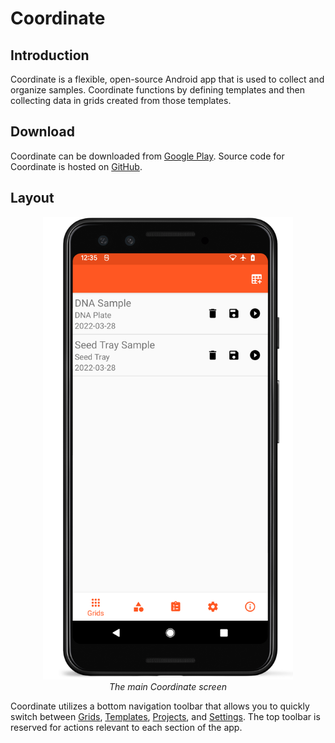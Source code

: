 Coordinate
==========

Introduction
------------

Coordinate is a flexible, open-source Android app that is used to
collect and organize samples. Coordinate functions by defining templates
and then collecting data in grids created from those templates.

Download
--------

Coordinate can be downloaded from [Google
Play](https://play.google.com/store/apps/details?id=org.wheatgenetics.coordinate).
Source code for Coordinate is hosted on
[GitHub](https://github.com/PhenoApps/Coordinate/).

Layout
------

<figure align="center" class="image">
  <img src="_static/images/grid_list_framed.png" width="400px"> 
  <figcaption><i>The main Coordinate screen</i></figcaption> 
</figure>

Coordinate utilizes a bottom navigation toolbar that allows you to
quickly switch between <a href="#/grids">Grids</a>,
<a href="#/templates">Templates</a>, <a href="#/projects">Projects</a>, and <a href="#/settings">Settings</a>. The top
toolbar is reserved for actions relevant to each section of the app.
